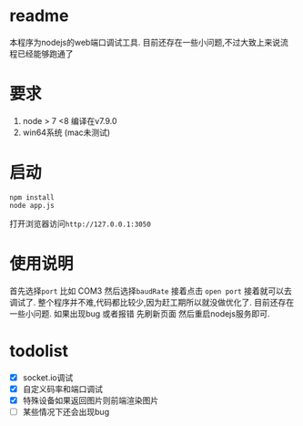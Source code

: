 # readme
本程序为nodejs的web端口调试工具. 目前还存在一些小问题,不过大致上来说流程已经能够跑通了

# 要求

1.  node > 7 <8  编译在v7.9.0
2.  win64系统 (mac未测试)

# 启动

```
npm install
node app.js
```
打开浏览器访问`http://127.0.0.1:3050`

# 使用说明
首先选择`port` 比如 COM3 然后选择`baudRate` 接着点击 `open port`
接着就可以去调试了. 整个程序并不难,代码都比较少,因为赶工期所以就没做优化了. 目前还存在一些小问题.
如果出现bug 或者报错 先刷新页面 然后重启nodejs服务即可.

# todolist

- [x] socket.io调试
- [x] 自定义码率和端口调试
- [x] 特殊设备如果返回图片则前端渲染图片
- [ ]  某些情况下还会出现bug
